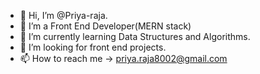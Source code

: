 - 👋 Hi, I’m @Priya-raja.
- 👀 I’m a Front End Developer(MERN stack)
- 🌱 I’m currently learning Data Structures and Algorithms.
- 💞️ I’m looking for front end projects.
- 📫 How to reach me -> priya.raja8002@gmail.com

<!---
Priya-raja/Priya-raja is a ✨ special ✨ repository because its `README.md` (this file) appears on your GitHub profile.
You can click the Preview link to take a look at your changes.
--->
